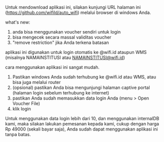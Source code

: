 Untuk mendownload aplikasi ini, silakan kunjungi URL halaman ini (https://github.com/wifiId/auto_wifi) melalui browser di windows Anda.

what's new:
1. anda bisa menggunakan voucher sendiri untuk login
2. bisa mengecek secara massal validitas voucher
3. "remove restriction" jika Anda terkena batasan

aplikasi ini digunakan untuk login otomatis ke @wifi.id ataupun WMS (misalnya NAMAINSTITUSI atau NAMAINSTITUSI@wifi.id)

cara menggunakan aplikasi ini sangat mudah.

1. Pastikan windows Anda sudah terhubung ke @wifi.id atau WMS, atau bisa juga melalui router
2. (opsional) pastikan Anda bisa mengunjungi halaman captive portal (halaman login sebelum terhubung ke internet)
3. pastikan Anda sudah memasukkan data login Anda (menu > Open Voucher File)
3. klik login

Untuk menggunakan data login lebih dari 10, dan menggunakan internalDB kami, maka silakan lakukan pemesanan kepada kami, cukup dengan harga Rp 49000 (sekali bayar saja), Anda sudah dapat menggunakan aplikasi ini tanpa batas.